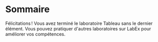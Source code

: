 # Sommaire

Félicitations ! Vous avez terminé le laboratoire Tableau sans le dernier élément. Vous pouvez pratiquer d'autres laboratoires sur LabEx pour améliorer vos compétences.
